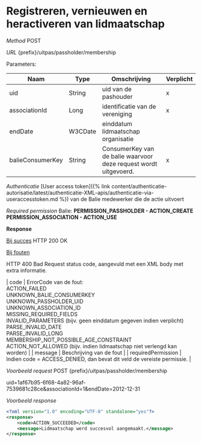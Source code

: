 ---
---

# Registreren, vernieuwen en heractiveren van lidmaatschap

_Method_
POST

_URL_
{prefix}/uitpas/passholder/membership

Parameters:

| **Naam** | **Type** | **Omschrijving** | **Verplicht** |
| --- | --- | --- | --- |
| uid | String | uid van de pashouder | x |
| associationId | Long | identificatie van de vereniging | x |
| endDate | W3CDate | einddatum lidmaatschap organisatie |  |
| balieConsumerKey | String | ConsumerKey van de balie waarvoor deze request wordt uitgevoerd. | x |

_Authenticatie_
[User access token]({% link content/authenticatie-autorisatie/latest/authenticatie-XML-apis/authenticatie-via-useraccesstoken.md %}) van de Balie medewerker die de actie uitvoert

_Required permission_
Balie: **PERMISSION_PASSHOLDER - ACTION_CREATE**
**PERMISSION_ASSOCIATION - ACTION_USE**

**Response**

<u>Bij succes</u>
HTTP 200 OK

<u>Bij fouten</u>

HTTP 400 Bad Request status code, aangevuld met een XML body met extra informatie.

| code | ErrorCode van de fout:<br>ACTION_FAILED<br>UNKNOWN_BALIE_CONSUMERKEY<br>UNKNOWN_PASSHOLDER_UID<br>UNKNOWN_ASSOCIATION_ID<br>MISSING_REQUIRED_FIELDS<br>INVALID_PARAMETERS (bijv. geen einddatum gegeven indien verplicht)<br>PARSE_INVALID_DATE<br>PARSE_INVALID_LONG<br>MEMBERSHIP_NOT_POSSIBLE_AGE_CONSTRAINT<br>ACTION_NOT_ALLOWED (bijv. indien lidmaatschap niet verlengd kan worden) |
| message | Beschrijving van de fout |
| requiredPermission | Indien code = ACCESS_DENIED, dan bevat dit veld de vereiste permissie. |

_Voorbeeld request_
POST {prefix}/uitpas/passholder/membership

uid=1af67b95-6f68-4a82-96af-7539681c28ce&associationId=1&endDate=2012-12-31

_Voorbeeld response_


~~~xml
<?xml version="1.0" encoding="UTF-8" standalone="yes"?>
<response>
	<code>ACTION_SUCCEEDED</code>
	<message>Lidmaatschap werd succesvol aangemaakt.</message>
</response>
~~~
